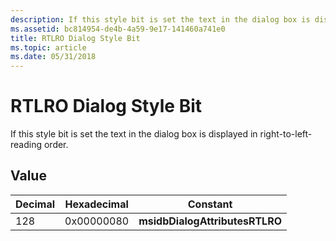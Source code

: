 ```yaml
---
description: If this style bit is set the text in the dialog box is displayed in right-to-left-reading order.
ms.assetid: bc814954-de4b-4a59-9e17-141460a741e0
title: RTLRO Dialog Style Bit
ms.topic: article
ms.date: 05/31/2018
---
```


# RTLRO Dialog Style Bit

If this style bit is set the text in the dialog box is displayed in right-to-left-reading order.

## Value



| Decimal | Hexadecimal | Constant                       |
|---------|-------------|--------------------------------|
| 128     | 0x00000080  | **msidbDialogAttributesRTLRO** |



 

 

 




